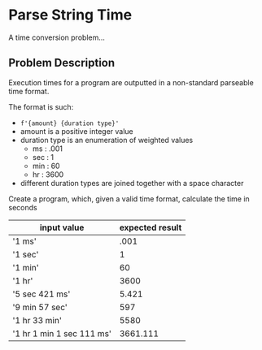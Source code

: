 # Parse String Time

A time conversion problem...


## Problem Description

Execution times for a program are outputted in a non-standard parseable
time format.

The format is such:
- `f'{amount} {duration type}'`
- amount is a positive integer value
- duration type is an enumeration of weighted values
  - ms  : .001
  - sec : 1
  - min : 60
  - hr  : 3600
- different duration types are joined together with a space character

Create a program, which, given a valid time format, calculate the
time in seconds

|input value | expected result |
|------------|-----------------|
|'1 ms'  | .001 |
|'1 sec' | 1 |
|'1 min' | 60 |
|'1 hr'  | 3600 |
|'5 sec 421 ms' | 5.421 |
|'9 min 57 sec' | 597 |
|'1 hr 33 min'  | 5580 |
|'1 hr 1 min 1 sec 111 ms' | 3661.111 |
